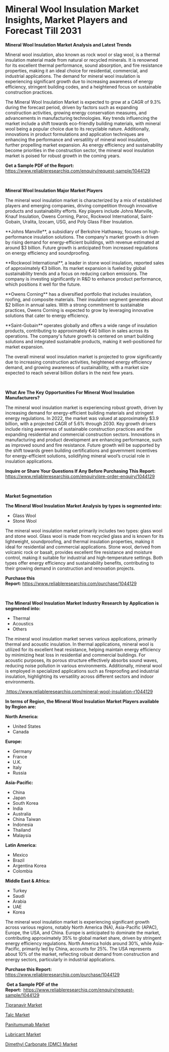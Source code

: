 <p><h1>Mineral Wool Insulation Market Insights, Market Players and Forecast Till 2031</h1></p><p><strong>Mineral Wool Insulation Market Analysis and Latest Trends</strong></p>
<p><p>Mineral wool insulation, also known as rock wool or slag wool, is a thermal insulation material made from natural or recycled minerals. It is renowned for its excellent thermal performance, sound absorption, and fire resistance properties, making it an ideal choice for residential, commercial, and industrial applications. The demand for mineral wool insulation is experiencing significant growth due to increasing awareness of energy efficiency, stringent building codes, and a heightened focus on sustainable construction practices.</p><p>The Mineral Wool Insulation Market is expected to grow at a CAGR of 9.3% during the forecast period, driven by factors such as expanding construction activities, growing energy conservation measures, and advancements in manufacturing technologies. Key trends influencing the market include a shift towards eco-friendly building materials, with mineral wool being a popular choice due to its recyclable nature. Additionally, innovations in product formulations and application techniques are enhancing the performance and versatility of mineral wool insulation, further propelling market expansion. As energy efficiency and sustainability become priorities in the construction sector, the mineral wool insulation market is poised for robust growth in the coming years.</p></p>
<p><strong>Get a Sample PDF of the Report:&nbsp;</strong> <a href="https://www.reliableresearchiq.com/enquiry/request-sample/1044129?utm_campaign=103&utm_medium=2&utm_source=Github&utm_content=ia&utm_term=14112024&utm_id=mineral-wool-insulation">https://www.reliableresearchiq.com/enquiry/request-sample/1044129</a></p>
<p>&nbsp;</p>
<p><strong>Mineral Wool Insulation Major Market Players</strong></p>
<p><p>The mineral wool insulation market is characterized by a mix of established players and emerging companies, driving competition through innovative products and sustainability efforts. Key players include Johns Manville, Knauf Insulation, Owens Corning, Paroc, Rockwool International, Saint-Gobain, Uralita, Izocam, USG, and Poly Glass Fiber Insulation.</p><p>**Johns Manville**, a subsidiary of Berkshire Hathaway, focuses on high-performance insulation solutions. The company's market growth is driven by rising demand for energy-efficient buildings, with revenue estimated at around $3 billion. Future growth is anticipated from increased regulations on energy efficiency and soundproofing.</p><p>**Rockwool International**, a leader in stone wool insulation, reported sales of approximately €3 billion. Its market expansion is fueled by global sustainability trends and a focus on reducing carbon emissions. The company is investing significantly in R&D to enhance product performance, which positions it well for the future.</p><p>**Owens Corning** has a diversified portfolio that includes insulation, roofing, and composite materials. Their insulation segment generates about $2 billion in annual sales. With a strong commitment to sustainable practices, Owens Corning is expected to grow by leveraging innovative solutions that cater to energy efficiency.</p><p>**Saint-Gobain** operates globally and offers a wide range of insulation products, contributing to approximately €40 billion in sales across its operations. The company's future growth is centered on smart building solutions and integrated sustainable products, making it well-positioned for market expansion.</p><p>The overall mineral wool insulation market is projected to grow significantly due to increasing construction activities, heightened energy efficiency demand, and growing awareness of sustainability, with a market size expected to reach several billion dollars in the next few years.</p></p>
<p>&nbsp;</p>
<p><strong>What Are The Key Opportunities For Mineral Wool Insulation Manufacturers?</strong></p>
<p><p>The mineral wool insulation market is experiencing robust growth, driven by increasing demand for energy-efficient building materials and stringent energy regulations. In 2022, the market was valued at approximately $3.9 billion, with a projected CAGR of 5.6% through 2030. Key growth drivers include rising awareness of sustainable construction practices and the expanding residential and commercial construction sectors. Innovations in manufacturing and product development are enhancing performance, such as improved sound and fire resistance. Future growth will be supported by the shift towards green building certifications and government incentives for energy-efficient solutions, solidifying mineral wool’s crucial role in insulation applications.</p></p>
<p><strong>Inquire or Share Your Questions If Any Before Purchasing This Report:</strong> <a href="https://www.reliableresearchiq.com/enquiry/pre-order-enquiry/1044129?utm_campaign=103&utm_medium=2&utm_source=Github&utm_content=ia&utm_term=14112024&utm_id=mineral-wool-insulation">https://www.reliableresearchiq.com/enquiry/pre-order-enquiry/1044129</a></p>
<p>&nbsp;</p>
<p><strong>Market Segmentation</strong></p>
<p><strong>The Mineral Wool Insulation Market Analysis by types is segmented into:</strong></p>
<p><ul><li>Glass Wool</li><li>Stone Wool</li></ul></p>
<p><p>The mineral wool insulation market primarily includes two types: glass wool and stone wool. Glass wool is made from recycled glass and is known for its lightweight, soundproofing, and thermal insulation properties, making it ideal for residential and commercial applications. Stone wool, derived from volcanic rock or basalt, provides excellent fire resistance and moisture control, making it suitable for industrial and high-temperature settings. Both types offer energy efficiency and sustainability benefits, contributing to their growing demand in construction and renovation projects.</p></p>
<p><strong>Purchase this Report:&nbsp;</strong><a href="https://www.reliableresearchiq.com/purchase/1044129?utm_campaign=103&utm_medium=2&utm_source=Github&utm_content=ia&utm_term=14112024&utm_id=mineral-wool-insulation">https://www.reliableresearchiq.com/purchase/1044129</a></p>
<p>&nbsp;</p>
<p><strong>The Mineral Wool Insulation Market Industry Research by Application is segmented into:</strong></p>
<p><ul><li>Thermal</li><li>Acoustics</li><li>Others</li></ul></p>
<p><p>The mineral wool insulation market serves various applications, primarily thermal and acoustic insulation. In thermal applications, mineral wool is utilized for its excellent heat resistance, helping maintain energy efficiency by minimizing heat loss in residential and commercial buildings. For acoustic purposes, its porous structure effectively absorbs sound waves, reducing noise pollution in various environments. Additionally, mineral wool is employed in specialized applications such as fireproofing and industrial insulation, highlighting its versatility across different sectors and indoor environments.</p></p>
<p><a href="https://www.reliableresearchiq.com/mineral-wool-insulation-r1044129?utm_campaign=103&utm_medium=2&utm_source=Github&utm_content=ia&utm_term=14112024&utm_id=mineral-wool-insulation">&nbsp;https://www.reliableresearchiq.com/mineral-wool-insulation-r1044129</a></p>
<p><strong>In terms of Region, the Mineral Wool Insulation Market Players available by Region are:</strong></p>
<p>
    <p> <strong> North America: </strong>
        <ul>
            <li>United States</li>
            <li>Canada</li>
        </ul>
        </p> 
    <p> <strong> Europe: </strong>
        <ul>
            <li>Germany</li>
            <li>France</li>
            <li>U.K.</li>
            <li>Italy</li>
            <li>Russia</li>
        </ul>
        </p> 
    <p> <strong> Asia-Pacific: </strong>
        <ul>
            <li>China</li>
            <li>Japan</li>
            <li>South Korea</li>
            <li>India</li>
            <li>Australia</li>
            <li>China Taiwan</li>
            <li>Indonesia</li>
            <li>Thailand</li>
            <li>Malaysia</li>
        </ul>
        </p> 
    <p> <strong> Latin America: </strong>
        <ul>
            <li>Mexico</li>
            <li>Brazil</li>
            <li>Argentina Korea</li>
            <li>Colombia</li>
        </ul>
        </p> 
    <p> <strong> Middle East & Africa: </strong>
        <ul>
            <li>Turkey</li>
            <li>Saudi</li>
            <li>Arabia</li>
            <li>UAE</li>
            <li>Korea</li>
        </ul>
    </p>
    </p>
<p><p>The mineral wool insulation market is experiencing significant growth across various regions, notably North America (NA), Asia-Pacific (APAC), Europe, the USA, and China. Europe is anticipated to dominate the market, contributing approximately 35% to global market share, driven by stringent energy efficiency regulations. North America holds around 30%, while Asia-Pacific, primarily led by China, accounts for 25%. The USA represents about 10% of the market, reflecting robust demand from construction and energy sectors, particularly in industrial applications.</p></p>
<p><strong>Purchase this Report: </strong><a href="https://www.reliableresearchiq.com/purchase/1044129?utm_campaign=103&utm_medium=2&utm_source=Github&utm_content=ia&utm_term=14112024&utm_id=mineral-wool-insulation">https://www.reliableresearchiq.com/purchase/1044129</a></p>
<p>&nbsp;<strong>Get a Sample PDF of the Report:&nbsp;&nbsp;</strong><a href="https://www.reliableresearchiq.com/enquiry/request-sample/1044129?utm_campaign=103&utm_medium=2&utm_source=Github&utm_content=ia&utm_term=14112024&utm_id=mineral-wool-insulation">https://www.reliableresearchiq.com/enquiry/request-sample/1044129</a></p>
<p><strong></strong></p>
<p><p><a href="https://issuu.com/reportprime-2/docs/tipranavir-market-size-2030.pptx_456a3f690dc126?utm_campaign=103&utm_medium=2&utm_source=Github&utm_content=ia&utm_term=14112024&utm_id=mineral-wool-insulation">Tipranavir Market</a></p><p><a href="https://www.linkedin.com/pulse/influencing-factors-talc-market-insights-growth-projections-2024-2031-crrdc?utm_campaign=103&utm_medium=2&utm_source=Github&utm_content=ia&utm_term=14112024&utm_id=mineral-wool-insulation">Talc Market</a></p><p><a href="https://issuu.com/reportprime-2/docs/panitumumab-market-size-2030.pptx_8b268d66ff9b18?utm_campaign=103&utm_medium=2&utm_source=Github&utm_content=ia&utm_term=14112024&utm_id=mineral-wool-insulation">Panitumumab Market</a></p><p><a href="https://www.linkedin.com/pulse/lubricant-market-refracting-trends-consumer-behaviors-2024-2031-ngtec?utm_campaign=103&utm_medium=2&utm_source=Github&utm_content=ia&utm_term=14112024&utm_id=mineral-wool-insulation">Lubricant Market</a></p><p><a href="https://www.linkedin.com/pulse/dimethyl-carbonate-dmc-market-analysis-report-global-insights-qel3c?utm_campaign=103&utm_medium=2&utm_source=Github&utm_content=ia&utm_term=14112024&utm_id=mineral-wool-insulation">Dimethyl Carbonate (DMC) Market</a></p></p>